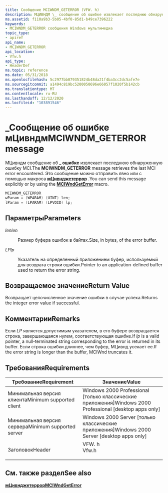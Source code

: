 ```yaml
---
title: Сообщение MCIWNDM_GETERROR (VFW. h)
description: МЦИВНДМ \_ сообщение об ошибке извлекает последнюю обнаруженную ошибку MCI. Это сообщение можно отправить явно или с помощью макроса МЦивнджетеррор.
ms.assetid: f110a9b3-5b05-4bf0-85d1-b49ce7396222
keywords:
- MCIWNDM_GETERROR сообщения Windows мультимедиа
topic_type:
- apiref
api_name:
- MCIWNDM_GETERROR
api_location:
- Vfw.h
api_type:
- HeaderDef
ms.topic: reference
ms.date: 05/31/2018
ms.openlocfilehash: 5c2977bb079351824b48da21f4ba3cc2dc5afe7e
ms.sourcegitcommit: a1494c819bc5200050696e66057f1020f5b142cb
ms.translationtype: MT
ms.contentlocale: ru-RU
ms.lasthandoff: 12/12/2020
ms.locfileid: "103891546"
---
```

# <a name="mciwndm_geterror-message"></a><span data-ttu-id="88d29-105">\_Сообщение об ошибке мЦивндм</span><span class="sxs-lookup"><span data-stu-id="88d29-105">MCIWNDM\_GETERROR message</span></span>

<span data-ttu-id="88d29-106">МЦивндм сообщение об **\_ ошибке** извлекает последнюю обнаруженную ошибку MCI.</span><span class="sxs-lookup"><span data-stu-id="88d29-106">The **MCIWNDM\_GETERROR** message retrieves the last MCI error encountered.</span></span> <span data-ttu-id="88d29-107">Это сообщение можно отправить явно или с помощью макроса [**мЦивнджетеррор**](/windows/desktop/api/Vfw/nf-vfw-mciwndgeterror) .</span><span class="sxs-lookup"><span data-stu-id="88d29-107">You can send this message explicitly or by using the [**MCIWndGetError**](/windows/desktop/api/Vfw/nf-vfw-mciwndgeterror) macro.</span></span>


```C++
MCIWNDM_GETERROR 
wParam = (WPARAM) (UINT) len; 
lParam = (LPARAM) (LPVOID) lp; 
```



## <a name="parameters"></a><span data-ttu-id="88d29-108">Параметры</span><span class="sxs-lookup"><span data-stu-id="88d29-108">Parameters</span></span>

<dl> <dt>

<span data-ttu-id="88d29-109"><span id="len"></span><span id="LEN"></span>*len*</span><span class="sxs-lookup"><span data-stu-id="88d29-109"><span id="len"></span><span id="LEN"></span>*len*</span></span>
</dt> <dd>

<span data-ttu-id="88d29-110">Размер буфера ошибок в байтах.</span><span class="sxs-lookup"><span data-stu-id="88d29-110">Size, in bytes, of the error buffer.</span></span>

</dd> <dt>

<span data-ttu-id="88d29-111"><span id="lp"></span><span id="LP"></span>*LP*</span><span class="sxs-lookup"><span data-stu-id="88d29-111"><span id="lp"></span><span id="LP"></span>*lp*</span></span>
</dt> <dd>

<span data-ttu-id="88d29-112">Указатель на определенный приложением буфер, используемый для возврата строки ошибки.</span><span class="sxs-lookup"><span data-stu-id="88d29-112">Pointer to an application-defined buffer used to return the error string.</span></span>

</dd> </dl>

## <a name="return-value"></a><span data-ttu-id="88d29-113">Возвращаемое значение</span><span class="sxs-lookup"><span data-stu-id="88d29-113">Return Value</span></span>

<span data-ttu-id="88d29-114">Возвращает целочисленное значение ошибки в случае успеха.</span><span class="sxs-lookup"><span data-stu-id="88d29-114">Returns the integer error value if successful.</span></span>

## <a name="remarks"></a><span data-ttu-id="88d29-115">Комментарии</span><span class="sxs-lookup"><span data-stu-id="88d29-115">Remarks</span></span>

<span data-ttu-id="88d29-116">Если *LP* является допустимым указателем, в его буфере возвращается строка, завершающаяся нулем, соответствующая ошибке.</span><span class="sxs-lookup"><span data-stu-id="88d29-116">If *lp* is a valid pointer, a null-terminated string corresponding to the error is returned in its buffer.</span></span> <span data-ttu-id="88d29-117">Если строка ошибки длиннее, чем буфер, МЦивнд усекает ее.</span><span class="sxs-lookup"><span data-stu-id="88d29-117">If the error string is longer than the buffer, MCIWnd truncates it.</span></span>

## <a name="requirements"></a><span data-ttu-id="88d29-118">Требования</span><span class="sxs-lookup"><span data-stu-id="88d29-118">Requirements</span></span>



| <span data-ttu-id="88d29-119">Требование</span><span class="sxs-lookup"><span data-stu-id="88d29-119">Requirement</span></span> | <span data-ttu-id="88d29-120">Значение</span><span class="sxs-lookup"><span data-stu-id="88d29-120">Value</span></span> |
|-------------------------------------|----------------------------------------------------------------------------------|
| <span data-ttu-id="88d29-121">Минимальная версия клиента</span><span class="sxs-lookup"><span data-stu-id="88d29-121">Minimum supported client</span></span><br/> | <span data-ttu-id="88d29-122">Windows 2000 Professional \[только классические приложения\]</span><span class="sxs-lookup"><span data-stu-id="88d29-122">Windows 2000 Professional \[desktop apps only\]</span></span><br/>                       |
| <span data-ttu-id="88d29-123">Минимальная версия сервера</span><span class="sxs-lookup"><span data-stu-id="88d29-123">Minimum supported server</span></span><br/> | <span data-ttu-id="88d29-124">Windows 2000 Server \[только классические приложения\]</span><span class="sxs-lookup"><span data-stu-id="88d29-124">Windows 2000 Server \[desktop apps only\]</span></span><br/>                             |
| <span data-ttu-id="88d29-125">Заголовок</span><span class="sxs-lookup"><span data-stu-id="88d29-125">Header</span></span><br/>                   | <dl> <span data-ttu-id="88d29-126"><dt>VFW. h</dt></span><span class="sxs-lookup"><span data-stu-id="88d29-126"><dt>Vfw.h</dt></span></span> </dl> |



## <a name="see-also"></a><span data-ttu-id="88d29-127">См. также раздел</span><span class="sxs-lookup"><span data-stu-id="88d29-127">See also</span></span>

<dl> <dt>

[<span data-ttu-id="88d29-128">**мЦивнджетеррор**</span><span class="sxs-lookup"><span data-stu-id="88d29-128">**MCIWndGetError**</span></span>](/windows/desktop/api/Vfw/nf-vfw-mciwndgeterror)
</dt> </dl>

 

 





